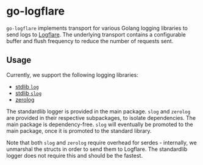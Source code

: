 # go-logflare

`go-logflare` implements transport for various Golang logging libraries to send logs to [Logflare](https://logflare.app). The underlying transport contains a configurable buffer and flush frequency to reduce the number of requests sent.

## Usage

Currently, we support the following logging libraries:

- [stdlib `log`](https://pkg.go.dev/log)
- [stdlib `slog`](https://pkg.go.dev/golang.org/x/exp/slog)
- [zerolog](https://github.com/rs/zerolog)

The standardlib logger is provided in the main package. `slog` and `zerolog` are provided in their respective subpackages, to isolate dependencies. The main package is dependency-free. `slog` will eventually be promoted to the main package, once it is promoted to the standard library.

Note that both `slog` and `zerolog` require overhead for serdes - internally, we unmarshal the structs in order to send them to Logflare. The standardlib logger does not require this and should be the fastest.
